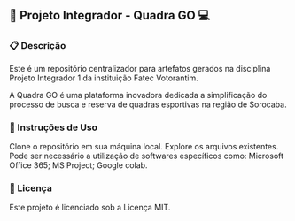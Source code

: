 ## 🚀 Projeto Integrador - Quadra GO 💻
### 📋 Descrição
Este é um repositório centralizador para artefatos gerados na disciplina Projeto Integrador 1 da instituição Fatec Votorantim.

A Quadra GO é uma plataforma inovadora dedicada a simplificação do processo de busca e reserva de quadras esportivas na região de Sorocaba.

### 📝 Instruções de Uso
Clone o repositório em sua máquina local.
Explore os arquivos existentes.
Pode ser necessário a utilização de softwares específicos como:
Microsoft Office 365;
MS Project;
Google colab.
### 📄 Licença
Este projeto é licenciado sob a Licença MIT.
